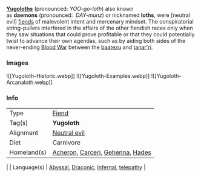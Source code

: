 **[Yugoloths](https://forgottenrealms.fandom.com/wiki/Yugoloth)** (pronounced:  _YOO-go-loth_) also known as **daemons** (pronounced:  _DAY-munz_) or nicknamed **loths**, were [neutral evil] [fiends](https://forgottenrealms.fandom.com/wiki/Fiend "Fiend") of malevolent intent and mercenary mindset. The conspiratorial string-pullers interfered in the affairs of the other fiendish races only when they saw situations that could prove profitable or that they could potentially twist to advance their own agendas, such as by aiding both sides of the never-ending [Blood War](https://forgottenrealms.fandom.com/wiki/Blood_War "Blood War") between the [baatezu](https://forgottenrealms.fandom.com/wiki/Baatezu "Baatezu") and [tanar'ri](https://forgottenrealms.fandom.com/wiki/Tanar%27ri "Tanar'ri").

### Images

![[Yugoloth-Historic.webp]]
![[Yugoloth-Examples.webp]]
![[Yugoloth-Arcanaloth.webp]]

### Info
| | | 
|---|---|
| Type | [Fiend](https://forgottenrealms.fandom.com/wiki/Fiend "Fiend") |
| Tag(s) | **Yugoloth** |
| Alignment | [Neutral evil](https://forgottenrealms.fandom.com/wiki/Neutral_evil "Neutral evil") |
| Diet | Carnivore |
| Homeland(s) | [Acheron](https://forgottenrealms.fandom.com/wiki/Acheron "Acheron"), [Carceri](https://forgottenrealms.fandom.com/wiki/Carceri "Carceri"), [Gehenna](https://forgottenrealms.fandom.com/wiki/Gehenna "Gehenna"), [Hades](https://forgottenrealms.fandom.com/wiki/Hades "Hades")
 |
| Language(s) | [Abyssal](https://forgottenrealms.fandom.com/wiki/Abyssal_language "Abyssal language"), [Draconic](https://forgottenrealms.fandom.com/wiki/Draconic_language "Draconic language"), [Infernal](https://forgottenrealms.fandom.com/wiki/Infernal_language "Infernal language"), [telepathy](https://forgottenrealms.fandom.com/wiki/Telepathy "Telepathy")
 |

